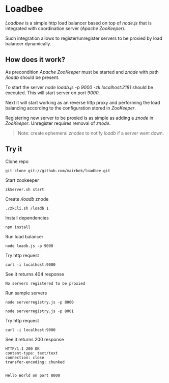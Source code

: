 Loadbee
=======

*Loadbee* is a simple http load balancer based on top of *node.js* that is integrated with coordination server (*Apache ZooKeeper*).

Such integration allows to register/unregister servers to be proxied by load balancer dynamically. 

How does it work?
-----------------

As precondition *Apache ZooKeeper* must be started and *znode* with path */loadb* should be present.

To start the server *node loadb.js -p 9000 -zk localhost:2181* should be executed. This will start server on port *9000*.

Next it will start working as an reverse http proxy and performing the load balancing according to the configuration stored in *ZooKeeper*.


Registering new server to be proxied is as simple as adding a *znode* in *ZooKeeper*. Unregister requires removal of *znode*. 

> Note: create ephemeral *znodes* to notify *loadb* if a server went down.


Try it
--------------

Clone repo

    git clone git://github.com/mairbek/loadbee.git

Start zookeeper

    zkServer.sh start

Create */loadb* znode
    
    ./zkCli.sh /loadb 1

Install dependencies

    npm install

Run load balancer

    node loadb.js -p 9000

Try http request

    curl -i localhost:9000

See it returns 404 response

    No servers registered to be proxied  

Run sample servers

    node serverregistry.js -p 8000

    node serverregistry.js -p 8001


Try http request

    curl -i localhost:9000

See it returns 200 response

    HTTP/1.1 200 OK
    content-type: text/text
    connection: close
    transfer-encoding: chunked
    
    
    Hello World on port 8000
